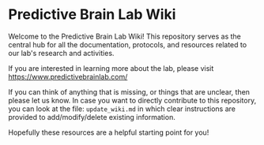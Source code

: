# Predictive Brain Lab Wiki

Welcome to the Predictive Brain Lab Wiki! This repository serves as the central hub for all the documentation, protocols, and resources related to our lab's research and activities.

If you are interested in learning more about the lab, please visit https://www.predictivebrainlab.com/

 If you can think of anything that is missing, or things that are unclear, then please let us know. In case you want to directly contribute to this repository, you can look at the file: `update_wiki.md` in which clear instructions are provided to add/modify/delete existing information.

Hopefully these resources are a helpful starting point for you!
